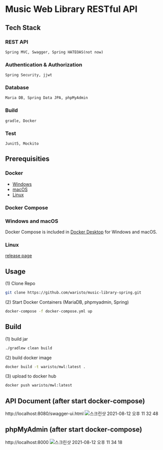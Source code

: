 # Music Web Library RESTful API

## Tech Stack
### REST API
`Spring MVC, Swagger, Spring HATEOAS(not now)`  
### Authentication & Authorization
`Spring Security, jjwt`  
### Database
`Maria DB, Spring Data JPA, phpMyAdmin`  
### Build
`gradle, Docker`  
### Test
`Junit5, Mockito`

## Prerequisities

### Docker

* [Windows](https://docs.docker.com/windows/started)
* [macOS](https://docs.docker.com/mac/started/)
* [Linux](https://docs.docker.com/linux/started/)

### Docker Compose

### Windows and macOS

Docker Compose is included in
[Docker Desktop](https://www.docker.com/products/docker-desktop)
for Windows and macOS.

### Linux

[release page](https://github.com/docker/compose/releases)

## Usage

(1) Clone Repo
```bash
git clone https://github.com/waristo/music-library-spring.git
```

(2) Start Docker Containers (MariaDB, phpmyadmin, Spring)
```bash
docker-compose -f docker-compose.yml up
```

## Build

(1) build jar
```bash
./gradlew clean build
```

(2) build docker image
```bash
docker build -t waristo/mwl:latest .
```

(3) upload to docker hub
```bash
docker push waristo/mwl:latest

```
## API Document (after start docker-compose)

http://localhost:8080/swagger-ui.html
![스크린샷 2021-08-12 오후 11 32 48](https://user-images.githubusercontent.com/22341324/129215476-29aa6754-3726-48e1-b586-88c8db3cef67.png)

## phpMyAdmin (after start docker-compose)

http://localhost:8000
![스크린샷 2021-08-12 오후 11 34 18](https://user-images.githubusercontent.com/22341324/129215678-8621b162-11d0-4c49-ae7c-8013bc588c8e.png)
